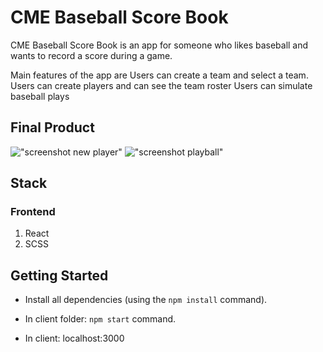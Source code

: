 # CME Baseball Score Book

CME Baseball Score Book is an app for someone who likes baseball and wants to record a score during a game.

Main features of the app are
Users can create a team and select a team.
Users can create players and can see the team roster
Users can simulate baseball plays

## Final Product

!["screenshot new player"]()
!["screenshot playball"]()

## Stack

### Frontend

1. React
2. SCSS

## Getting Started

- Install all dependencies (using the `npm install` command).

- In client folder: `npm start` command.
- In client: localhost:3000
